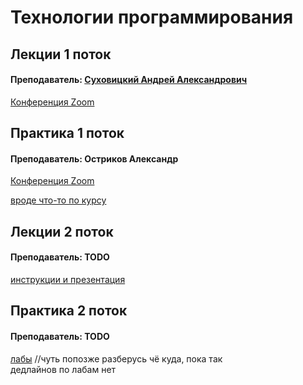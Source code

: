 # Технологии программирования

## Лекции 1 поток

#### Преподаватель: [Суховицкий Андрей Александрович](https://isu.ifmo.ru/pls/apex/f?p=2143:3:111244859593082::NO::PID:182219)

[Конференция Zoom](https://itmo.zoom.us/j/9151124949)

## Практика 1 поток

#### Преподаватель: Остриков Александр

[Конференция Zoom](https://itmo.zoom.us/j/6709212472)

[вроде что-то по курсу](https://www.notion.so/Java-basics-2021-9bf97b02876b40469f3ded4f56b84f2f)

## Лекции 2 поток

#### Преподаватель: TODO

[инструкции и презентация](https://drive.google.com/drive/folders/19X-lGTOus1y7kKTabY8NEYMHqKFjA_kY)

## Практика 2 поток

#### Преподаватель: TODO

[лабы](https://drive.google.com/drive/folders/1YJlYGl4T45Fr3tq28TBbSHQtuvl0yxNe) //чуть попозже разберусь чё куда, пока так  
дедлайнов по лабам нет



